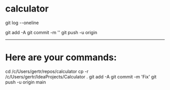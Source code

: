 # calculator

git log --oneline

git add -A
git commit -m '<Message>'
git push -u origin <branch>

---
# Here are your commands:
cd /c/Users/gertr/repos/calculator
cp -r /c/Users/gertr/IdeaProjects/Calculator .
git add -A
git commit -m 'Fix'
git push -u origin main
